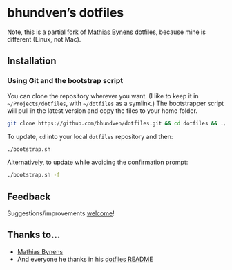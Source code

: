 # bhundven’s dotfiles
Note, this is a partial fork of [Mathias Bynens](http://mathiasbynens.be/) dotfiles, because mine is different (Linux, not Mac).

## Installation

### Using Git and the bootstrap script

You can clone the repository wherever you want. (I like to keep it in `~/Projects/dotfiles`, with `~/dotfiles` as a symlink.) The bootstrapper script will pull in the latest version and copy the files to your home folder.

```bash
git clone https://github.com/bhundven/dotfiles.git && cd dotfiles && ./bootstrap.sh
```

To update, `cd` into your local `dotfiles` repository and then:

```bash
./bootstrap.sh
```

Alternatively, to update while avoiding the confirmation prompt:

```bash
./bootstrap.sh -f
```

## Feedback

Suggestions/improvements
[welcome](https://github.com/bhundven/dotfiles/issues)!

## Thanks to…
* [Mathias Bynens](http://mathiasbynens.be/)
* And everyone he thanks in his [dotfiles README](https://github.com/mathiasbynens/dotfiles/blob/master/README.md)
